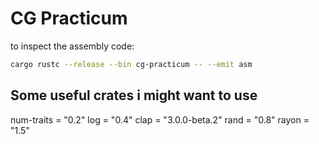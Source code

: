 # CG Practicum

to inspect the assembly code: 
```bash
cargo rustc --release --bin cg-practicum -- --emit asm
```

## Some useful crates i might want to use

num-traits = "0.2"
log = "0.4"
clap = "3.0.0-beta.2"
rand = "0.8"
rayon = "1.5"
